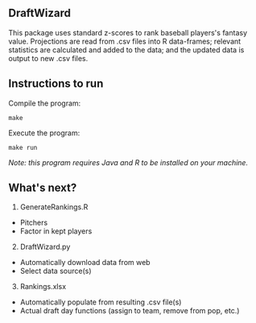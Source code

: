 DraftWizard
--
This package uses standard z-scores to rank baseball players's fantasy value. Projections are read from .csv files into R data-frames; relevant statistics are calculated and added to the data; and the updated data is output to new .csv files.

Instructions to run
--
Compile the program: 

`make`

Execute the program:

`make run`

*Note: this program requires Java and R to be installed on your machine.*

What's next?
--
1. GenerateRankings.R
- Pitchers
- Factor in kept players
2. DraftWizard.py
- Automatically download data from web
- Select data source(s)
3. Rankings.xlsx
- Automatically populate from resulting .csv file(s)
- Actual draft day functions (assign to team, remove from pop, etc.)